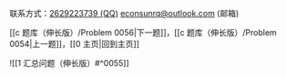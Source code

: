 联系方式：<a href="https://qm.qq.com/q/iA1sKuakak">2629223739 (QQ)</a> <a href="mailto:econsunrq@outlook.com">econsunrq@outlook.com (邮箱)</a>

[[c 题库（伸长版）/Problem 0056|下一题]]，[[c 题库（伸长版）/Problem 0054|上一题]]，[[0 主页|回到主页]]

![[1 汇总问题（伸长版）#^0055]]